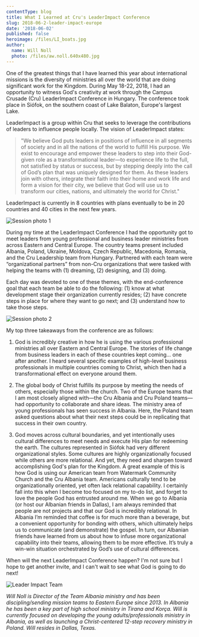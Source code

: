 ```yaml
---
contentType: blog
title: What I Learned at Cru's LeaderImpact Conference
slug: 2018-06-2-leader-impact-europe
date: '2018-06-02'
published: false
heroimage: /files/LI_boats.jpg
author:
  name: Will Noll
  photo: /files/aw.noll.640x480.jpg
---
```

One of the greatest things that I have learned this year about international missions is the diversity of ministries all over the world that are doing significant work for the Kingdom. During May 18-22, 2018, I had an opportunity to witness God's creativity at work through the Campus Crusade (Cru) LeaderImpact Conference in Hungary. The conference took place in Siófok, on the southern coast of Lake Balaton, Europe's largest Lake.

LeaderImpact is a group within Cru that seeks to leverage the contributions of leaders to influence people locally. The vision of LeaderImpact states:  

> "We believe God puts leaders in positions of influence in all segments of society and in all the nations of the world to fulfill His purpose. We exist to encourage and empower these leaders to step into their God-given role as a transformational leader—to experience life to the full, not satisfied by status or success, but by stepping deeply into the call of God’s plan that was uniquely designed for them.  As these leaders join with others, integrate their faith into their home and work life and form a vision for their city, we believe that God will use us to transform our cities, nations, and ultimately the world for Christ."

LeaderImpact is currently in 8 countries with plans eventually to be in 20 countries and 40 cities in the next few years. 

![Session photo 1](/files/LI_session_1.jpg)

During my time at the LeaderImpact Conference I had the opportunity got to meet leaders from young professional and business leader ministries from across Eastern and Central Europe. The country teams present included Albania, Poland, Ukraine, Moldova, Czech Republic, Macedonia, Romania, and the Cru Leadership team from Hungary. Partnered with each team were “organizational partners” from non-Cru organizations that were tasked with helping the teams with (1) dreaming, (2) designing, and (3) doing. 

Each day was devoted to one of these themes, with the end-conference goal that each team be able to do the following: (1) know at what development stage their organization currently resides; (2) have concrete steps in place for where they want to go next; and (3) understand how to take those steps.


![Session photo 2](/files/LI_session_2.jpg)

My top three takeaways from the conference are as follows:

1.	God is incredibly creative in how he is using the various professional ministries all over Eastern and Central Europe. The stories of life change from business leaders in each of these countries kept coming… one after another. I heard several specific examples of high-level business professionals in multiple countries coming to Christ, which then had a transformational effect on everyone around them.

2.	The global body of Christ fulfills its purpose by meeting the needs of others, especially those within the church. Two of the Europe teams that I am most closely aligned with—the Cru Albania and Cru Poland teams—had opportunity to collaborate and share ideas. The ministry area of young professionals has seen success in Albania. Here, the Poland team asked questions about what their next steps could be in replicating that success in their own country. 

3.	God moves across cultural boundaries, and yet intentionally uses cultural differences to meet needs and execute His plan for redeeming the earth. The cultures represented in Siófok had very different organizational styles. Some cultures are highly organizationally focused while others are more relational. And yet, they need and sharpen toward accomplishing God's plan for the Kingdom. A great example of this is how God is using our American team from Watermark Community Church and the Cru Albania team. Americans culturally tend to be organizationally oriented, yet often lack relational capability. I certainly fall into this when I become too focused on my to-do list, and forget to love the people God has entrusted around me. When we go to Albania (or host our Albanian friends in Dallas), I am always reminded that people are not projects and that our God is incredibly relational. In Albania I’m reminded that coffee is for much more than a beverage, but a convenient opportunity for bonding with others, which ultimately helps us to communicate (and demonstrate) the gospel. In turn, our Albanian friends have learned from us about how to infuse more organizational capability into their teams, allowing them to be more effective. It’s truly a win-win situation orchestrated by God’s use of cultural differences.

When will the next LeaderImpact Conference happen? I'm not sure but I hope to get another invite, and I can't wait to see what God is going to do next!

![Leader Impact Team](/files/LI_team.jpg)

_Will Noll is Director of the Team Albania ministry and has been discipling/sending mission teams to Eastern Europe since 2013. In Albania he has been a key part of high school ministry in Tirana and Korça. Will is currently focused on developing the young adults/professionals ministry in Albania, as well as launching a Christ-centered 12-step recovery ministry in Poland. Will resides in Dallas, Texas._
